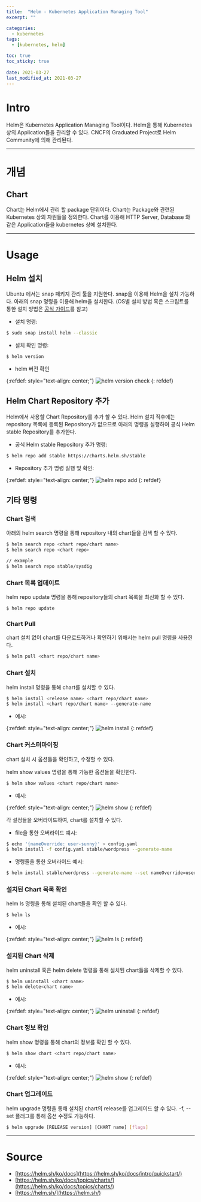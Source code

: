 ```yaml
---
title:  "Helm - Kubernetes Application Managing Tool"
excerpt: ""

categories:
  - kubernetes
tags:
  - [kubernetes, helm]

toc: true
toc_sticky: true
 
date: 2021-03-27
last_modified_at: 2021-03-27
---
```


# Intro

Helm은 Kubernetes Application Managing Tool이다. Helm을 통해 Kubernetes 상의 Application들을 관리할 수 있다. CNCF의 Graduated Project로 Helm Community에 의해 관리된다.

---

# 개념

## Chart

Chart는 Helm에서 관리 할 package 단위이다. Chart는 Package와 관련된 Kubernetes 상의 자원들을 정의한다. Chart를 이용해 HTTP Server, Database 와 같은 Application들을 kubernetes 상에 설치한다.

---

# Usage

## Helm 설치

Ubuntu 에서는 snap 패키지 관리 툴을 지원한다. snap을 이용해 Helm을 설치 가능하다. 아래의 snap 명령을 이용해 helm을 설치한다. (OS별 설치 방법 혹은 스크립트를 통한 설치 방법은 [공식 가이드](https://helm.sh/ko/docs/intro/install/)를 참고)

- 설치 명령:

```bash
$ sudo snap install helm --classic
```

- 설치 확인 명령:

```bash
$ helm version
```

- helm 버전 확인

{:refdef: style="text-align: center;"}
![helm version check](/assets/img/kubernetes/2021-03-27-15-19-48.png)
{: refdef}

## Helm Chart Repository 추가

Helm에서 사용할 Chart Repository를 추가 할 수 있다. Helm 설치 직후에는 repository 목록에 등록된 Repository가 없으므로 아래의 명령을 실행하여 공식 Helm stable Repository를 추가한다.

- 공식 Helm stable Repository 추가 명령:

```bash
$ helm repo add stable https://charts.helm.sh/stable
```

- Repository 추가 명령 실행 및 확인:

{:refdef: style="text-align: center;"}
![helm repo add](/assets/img/kubernetes/2021-03-27-15-20-31.png)
{: refdef}

## 기타 명령

### Chart 검색

아래의 helm search 명령을 통해 repository 내의 chart들을 검색 할 수 있다.

```bash
$ helm search repo <chart repo/chart name>
$ helm search repo <chart repo>

// example
$ helm search repo stable/sysdig
```

### Chart 목록 업데이트

helm repo update 명령을 통해 repository들의 chart 목록을 최신화 할 수 있다.

```bash
$ helm repo update
```

### Chart Pull

chart 설치 없이 chart를 다운로드하거나 확인하기 위해서는 helm pull 명령을 사용한다.

```bash
$ helm pull <chart repo/chart name>
```

### Chart 설치

helm install 명령을 통해 chart를 설치할 수 있다.

```bash
$ helm install <release name> <chart repo/chart name>
$ helm install <chart repo/chart name> --generate-name
```

- 예시:

{:refdef: style="text-align: center;"}
![helm install](/assets/img/kubernetes/2021-03-27-15-21-18.png)
{: refdef}

### Chart 커스터마이징

chart 설치 시 옵션들을 확인하고, 수정할 수 있다.

helm show values 명령을 통해 가능한 옵션들을 확인한다.

```bash
$ helm show values <chart repo/chart name>
```

- 예시:

{:refdef: style="text-align: center;"}
![helm show](/assets/img/kubernetes/2021-03-27-15-22-11.png)
{: refdef}

각 설정들을 오버라이드하여, chart를 설치할 수 있다.

- file을 통한 오버라이드 예시:

```bash
$ echo '{nameOverride: user-sunny}' > config.yaml
$ helm install -f config.yaml stable/wordpress --generate-name
```

- 명령줄을 통한 오버라이드 예시:

```bash
$ helm install stable/wordpress --generate-name --set nameOverride=user-sunny
```

### 설치된 Chart 목록 확인

helm ls 명령을 통해 설치된 chart들을 확인 할 수 있다.

```bash
$ helm ls
```

- 예시:

{:refdef: style="text-align: center;"}
![helm ls](/assets/img/kubernetes/2021-03-27-15-22-46.png)
{: refdef}

### 설치된 Chart 삭제

helm uninstall 혹은 helm delete 명령을 통해 설치된 chart들을 삭제할 수 있다.

```bash
$ helm uninstall <chart name>
$ helm delete<chart name>
```

- 예시:

{:refdef: style="text-align: center;"}
![helm uninstall](/assets/img/kubernetes/2021-03-27-15-23-12.png)
{: refdef}

### Chart 정보 확인

helm show 명령을 통해 chart의 정보를 확인 할 수 있다.

```bash
$ helm show chart <chart repo/chart name>
```

- 예시:

{:refdef: style="text-align: center;"}
![helm show](/assets/img/kubernetes/2021-03-27-15-24-32.png)
{: refdef}

### Chart 업그레이드

helm upgrade 명령을 통해 설치된 chart의 release를 업그레이드 할 수 있다. -f, --set 플래그를 통해 옵션 수정도 가능하다.

```bash
$ helm upgrade [RELEASE version] [CHART name] [flags]
```

---

# Source

- [https://helm.sh/ko/docs](https://helm.sh/ko/docs/intro/quickstart/)
- [https://helm.sh/ko/docs/topics/charts/](https://helm.sh/ko/docs/topics/charts/)
- [https://helm.sh/](https://helm.sh/)